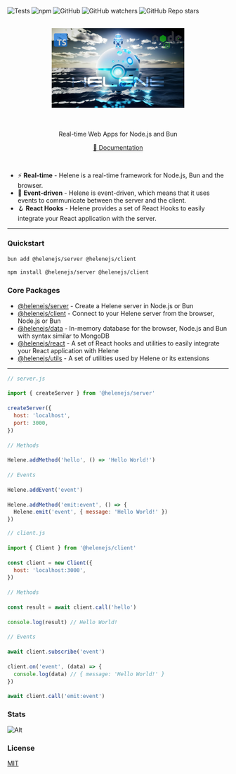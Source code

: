![Tests](https://github.com/leonardoventurini/helene/actions/workflows/test.yml/badge.svg)
![npm](https://img.shields.io/npm/v/helene?style=flat-square)
![GitHub](https://img.shields.io/github/license/leonardoventurini/helene?style=flat-square)
![GitHub watchers](https://img.shields.io/github/watchers/leonardoventurini/helene?style=social)
![GitHub Repo stars](https://img.shields.io/github/stars/leonardoventurini/helene?style=social)

<div align="center">
	<br>
	<div>
		<img src="https://raw.githubusercontent.com/leonardoventurini/helene/main/assets/ocean-sphere-header.jpg" width='60%' alt='Helene'>
	</div>
	<br>
	<br>
  <p>
    Real-time Web Apps for Node.js and Bun
  </p>
  <p>
    <a href="https://helene.leonardoventurini.tech" target="_blank">📘 Documentation</a>
  </p>
  <br>
</div>

- ⚡️ **Real-time** - Helene is a real-time framework for Node.js, Bun and the browser.
- 🦾 **Event-driven** - Helene is event-driven, which means that it uses events to communicate between the server and the client.
- 🪝 **React Hooks** - Helene provides a set of React Hooks to easily integrate your React application with the server.
<hr/>

### Quickstart

```bash
bun add @helenejs/server @helenejs/client
```
```bash
npm install @helenejs/server @helenejs/client
```

### Core Packages

- [@helenejs/server](packages/server/README.md) - Create a Helene server in Node.js or Bun
- [@helenejs/client](packages/client/README.md) - Connect to your Helene server from the browser, Node.js or Bun
- [@helenejs/data](packages/data/README.md) - In-memory database for the browser, Node.js and Bun with syntax similar to MongoDB
- [@helenejs/react](packages/react/README.md) - A set of React hooks and utilities to easily integrate your React application with Helene
- [@helenejs/utils](packages/utils/README.md) - A set of utilities used by Helene or its extensions

---
```js
// server.js

import { createServer } from '@helenejs/server'

createServer({
  host: 'localhost',
  port: 3000,
})

// Methods

Helene.addMethod('hello', () => 'Hello World!')

// Events

Helene.addEvent('event')

Helene.addMethod('emit:event', () => {
  Helene.emit('event', { message: 'Hello World!' })
})
```

```js
// client.js

import { Client } from '@helenejs/client'

const client = new Client({
  host: 'localhost:3000',
})

// Methods

const result = await client.call('hello')

console.log(result) // Hello World!

// Events

await client.subscribe('event')

client.on('event', (data) => {
  console.log(data) // { message: 'Hello World!' }
})

await client.call('emit:event')
```

### Stats

![Alt](https://repobeats.axiom.co/api/embed/2a323b2903ef389fb1e55b4b49b97a7d455640bb.svg "Repobeats analytics image")

### License

[MIT](LICENSE)
